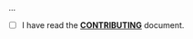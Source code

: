 <!--- Provide a general summary of your changes in the Title above -->

...

- [ ] I have read the **[CONTRIBUTING](https://github.com/owenvoke/cryptoscamdb-php/blob/main/.github/CONTRIBUTING.md)** document.
